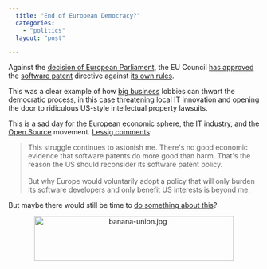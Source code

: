 ```yaml
---
  title: "End of European Democracy?"
  categories: 
    - "politics"
  layout: "post"

---
```

<p>
Against the <a href="http://swpat.ffii.org/papers/europarl0309/cons0401/tab/index.en.html">decision of European Parliament</a>, the EU Council <a href="http://www.vnunet.com/news/1161751">has approved</a> the <a href="http://swpat.ffii.org/index.en.html">software patent</a> directive against <a href="http://wiki.ffii.org/Cons050307En">its own rules</a>.
</p><p>
This was a clear example of how <a href="http://www.vnunet.com/news/1160192">big business</a> lobbies can thwart the democratic process, in this case <a href="http://bergie.iki.fi/blog/eu_agriculture_ministers_threaten_again_with_software_patents/">threatening</a> local IT innovation and opening the door to ridiculous US-style intellectual property lawsuits.
</p><p>
This is a sad day for the European economic sphere, the IT industry, and the <a href="http://www.opensource.org/">Open Source</a> movement. <a href="http://www.lessig.org/blog/archives/002774.shtml">Lessig comments</a>:</p>

<blockquote>
This struggle continues to astonish me. There's no good economic evidence that software patents do more good than harm. That's the reason the US should reconsider its software patent policy.
<br /><br />
But why Europe would voluntarily adopt a policy that will only burden its software developers and only benefit US interests is beyond me. 
</blockquote>

<p>
But maybe there would still be time to <a href="http://www.ffii.org/swpat/group/todo/index.en.html">do something about this</a>?
</p>

<p style="text-align: center;"><a href="http://demo.ffii.org/"><img src="https://s3.eu-central-1.amazonaws.com/bergie-iki-fi/banana-union.jpg" border="0" height="90" width="400" alt="banana-union.jpg" style="border: none;" /></a></p>
